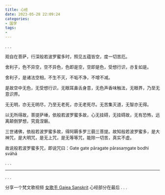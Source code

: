 ```yaml
---
title: 心经
date: 2023-05-28 22:09:24
categories: 
- 国学
tags:
- 
---
```


.
.
.

观自在菩萨，行深般若波罗蜜多时，照见五蕴皆空，度一切苦厄。

舍利子，色不异空，空不异色，色即是空，空即是色，受想行识，亦复如是。

舍利子，是诸法空相，不生不灭，不垢不净，不增不减。

是故空中无色，无受想行识，无眼耳鼻舌身意，无色声香味触法，无眼界，乃至无意识界。

无无明，亦无无明尽，乃至无老死，亦无老死尽。无苦集灭道，无智亦无得。

以无所得故，菩提萨埵，依般若波罗蜜多故，心无挂碍，无挂碍故，无有恐怖，远离颠倒梦想，究竟涅磐。

三世诸佛，依般若波罗蜜多故，得阿耨多罗三藐三菩提。故知般若波罗蜜多，是大神咒，是大明咒，是无上咒，是无等等咒，能除一切苦，真实不虚。

故说般若波罗蜜多咒，即说咒曰：Gate gate pāragate pārasaṃgate bodhi svāhā

.
.
.

---
.
.
.

分享一个梵文歌视频 [女歌手 Gaiea Sanskrit](https://www.bilibili.com/video/BV1R54y1571W/?spm_id_from=333.788.recommend_more_video.4&vd_source=947a075fb41fc361b39b9b6f90191e06)
心经部分在最后
.
.
.
